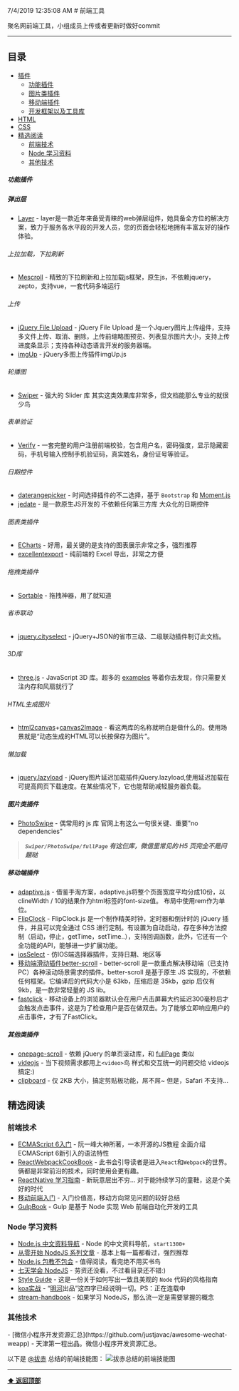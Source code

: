 7/4/2019 12:35:08 AM # 前端工具 

聚名网前端工具，小组成员上传或者更新时做好commit

---

## 目录
- [插件](#plugins)
  - [功能插件](#features)
  - [图片类插件](#images)
  - [移动端插件](#mobile)
  - [开发框架以及工具库](#framework)
- [HTML](#html)
- [CSS](#css)
- [精选阅读](#read)
  - [前端技术](#fedev)
  - [Node 学习资料](#node_read)
  - [其他技术](#otherdev)


<h5 id="features">功能插件</h5>
<h5 id="featuresx">弹出层</h5>

- [Layer](https://www.layui.com/) - layer是一款近年来备受青睐的web弹层组件，她具备全方位的解决方案，致力于服务各水平段的开发人员，您的页面会轻松地拥有丰富友好的操作体验。

<h6 id="features">上拉加载，下拉刷新</h6>

- [Mescroll](http://www.mescroll.com/) - 精致的下拉刷新和上拉加载js框架，原生js，不依赖jquery，zepto，支持vue，一套代码多端运行
<h6 id="features">上传</h6>

- [jQuery File Upload](http://www.jq22.com/jquery-info230) - jQuery File Upload 是一个Jquery图片上传组件，支持多文件上传、取消、删除，上传前缩略图预览、列表显示图片大小，支持上传进度条显示；支持各种动态语言开发的服务器端。
- [imgUp](http://www.jq22.com/jquery-info13194) - jQuery多图上传插件imgUp.js
<h6 id="features">轮播图</h6>

- [Swiper](http://www.swiper.com.cn) - 强大的 Slider 库 其实这类效果库非常多，但文档能那么专业的就很少鸟
<h6 id="features">表单验证</h6>

- [Verify](http://www.jq22.com/jquery-info6134) - 一套完整的用户注册前端校验，包含用户名，密码强度，显示隐藏密码，手机号输入控制手机验证码，真实姓名，身份证号等验证。
<h6 id="features">日期控件</h6>

- [daterangepicker](http://www.daterangepicker.com) - 时间选择插件的不二选择，基于 ```Bootstrap``` 和 [Moment.js](http://momentjs.com/)
- [jedate](http://www.jemui.com/uidoc/jedate.html) - 是一款原生JS开发的 不依赖任何第三方库 大众化的日期控件
<h6 id="features">图表类插件</h6>

- [ECharts](http://echarts.baidu.com/index.html) - 好用，最关键的是支持的图表展示非常之多，强烈推荐
- [excellentexport](https://github.com/jmaister/excellentexport) - 纯前端的 Excel 导出，非常之方便
<h6 id="features">拖拽类插件</h6>

- [Sortable](https://github.com/RubaXa/Sortable) - 拖拽神器，用了就知道
<h6 id="features">省市联动</h6>

- [jquery.cityselect](https://github.com/akveo/blur-admin) - jQuery+JSON的省市三级、二级联动插件制订此文档。
<h6 id="features">3D库</h6>

- [three.js](https://github.com/mrdoob/three.js) - JavaScript 3D 库。超多的 [examples](http://threejs.org/examples/) 等着你去发现，你只需要关注内存和风扇就行了
<h6 id="features">HTML生成图片</h6>

- [html2canvas](https://github.com/niklasvh/html2canvas)+[canvas2Image](https://github.com/randreucetti/canvas2image) - 看这两库的名称就明白是做什么的。使用场景就是“动态生成的HTML可以长按保存为图片”。
<h6 id="features">懒加载</h6>

- [jquery.lazyload](http://www.jq22.com/yanshi390) - jQuery图片延迟加载插件jQuery.lazyload,使用延迟加载在可提高网页下载速度。在某些情况下，它也能帮助减轻服务器负载。

<h5 id="images">图片类插件</h5>

- [PhotoSwipe](http://photoswipe.com/) - 偶常用的 js 库 官网上有这么一句很关键、重要"no dependencies"
> ___```Swiper/PhotoSwipe/fullPage``` 有这仨库，微信里常见的 H5 页完全不是问题哒___
<h5 id="mobile">移动端插件</h5>

- [adaptive.js](https://github.com/Vibing/adaptive) - 借鉴手淘方案，adaptive.js将整个页面宽度平均分成10份，以clineWidth / 10的结果作为html标签的font-size值。 布局中使用rem作为单位。
- [FlipClock](http://www.flipclockjs.com/) - FlipClock.js 是一个制作精美时钟，定时器和倒计时的 jQuery 插件，并且可以完全通过 CSS 进行定制。有设置为自动启动，存在多种方法控制（启动，停止，getTime，setTime..），支持回调函数，此外，它还有一个全功能的API，能够进一步扩展功能。
- [iosSelect](http://zhoushengfe.com/iosselect/website/index.html) - 仿IOS端选择器插件，支持日期、地区等
- [移动端滑动插件better-scroll](http://ustbhuangyi.github.io/better-scroll/doc/zh-hans/#better-scroll) - better-scroll 是一款重点解决移动端（已支持 PC）各种滚动场景需求的插件。better-scroll 是基于原生 JS 实现的，不依赖任何框架。它编译后的代码大小是 63kb，压缩后是 35kb，gzip 后仅有 9kb，是一款非常轻量的 JS lib。
- [fastclick](https://majing.io/posts/10000007721218) - 移动设备上的浏览器默认会在用户点击屏幕大约延迟300毫秒后才会触发点击事件，这是为了检查用户是否在做双击。为了能够立即响应用户的点击事件，才有了FastClick。
<h5 id="mobile">其他类插件</h5>

- [onepage-scroll](https://github.com/peachananr/onepage-scroll) - 依赖 jQuery 的单页滚动库，和 [fullPage](http://alvarotrigo.com/fullPage/) 类似
- [videojs](http://videojs.com/) - 当下视频需求都用上```<video>```鸟 样式和交互统一的问题交给 videojs 搞定:)
- [clipboard](http://zenorocha.github.io/clipboard.js/) - 仅 2KB 大小，搞定剪贴板功能，屌不屌~ 但是，Safari 不支持...


<h2 id="read">精选阅读</h2>

<h3 id="fedev">前端技术</h3>

- [ECMAScript 6入门](http://es6.ruanyifeng.com/) - 阮一峰大神所著，一本开源的JS教程 全面介绍 ECMAScript 6新引入的语法特性
- [ReactWebpackCookBook](https://fakefish.github.io/react-webpack-cookbook/index.html) - 此书会引导读者是进入```React```和```Webpack```的世界。 俩都是非常前沿的技术，同时使用会更有趣。
- [ReactNative 学习指南](https://github.com/ele828/react-native-guide) - 新玩意层出不穷... 对于能持续学习的童鞋，这是个美好的时代
- [移动前端入门](http://gold.xitu.io/entry/56c29abfa34131005b8cb1f3) - 入门价值高，移动方向常见问题的较好总结
- [GulpBook](https://github.com/nimojs/gulp-book) - Gulp 是基于 Node 实现 Web 前端自动化开发的工具

<h3 id="node_read">Node 学习资料</h3>

- [Node.js 中文资料导航](https://github.com/youyudehexie/node123) - Node 的中文资料导航，```start1300+```
- [从零开始 NodeJS 系列文章](http://blog.fens.me/series-nodejs/) - 基本上每一篇都看过，强烈推荐
- [Node.js 包教不包会](http://nqdeng.github.io/7-days-nodejs/) - 值得阅读，看完绝不用买书鸟
- [七天学会 NodeJS](https://github.com/alsotang/node-lessons) - 劳资还没看，不过看目录还不错:)
- [Style Guide](https://github.com/dead-horse/node-style-guide) - 这是一份关于如何写出一致且美观的 ```Node``` 代码的风格指南
- [koa实战](http://book.apebook.org/minghe/koa-action/index.html) - “[明河](https://github.com/minghe)出品”这四字已经说明一切。PS：正在连载中
- [stream-handbook](https://github.com/jabez128/stream-handbook) - 如果学习 NodeJS，那么流一定是需要掌握的概念

<h3 id="otherdev">其他技术</h3>
- [微信小程序开发资源汇总](https://github.com/justjavac/awesome-wechat-weapp) - 天津第一程出品。微信小程序开发资源汇总。


以下是 [@拔赤](http://weibo.com/jayli) 总结的前端技能图：
![拔赤总结的前端技能图](https://raw.githubusercontent.com/nieweidong/fetool/master/img/fe.jpg)

---

**[⬆ 返回顶部](#前端工具)**
